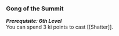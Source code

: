 ### Gong of the Summit

**_Prerequisite: 6th Level_**  
You can spend 3 ki points to cast [[Shatter]].
